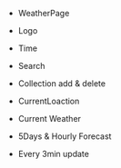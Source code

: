 * WeatherPage

<!-- Navbar -->
* Logo
* Time 
* Search
* Collection add & delete

* CurrentLoaction
* Current Weather
* 5Days & Hourly Forecast
* Every 3min update

